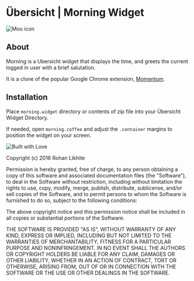 # Übersicht | Morning Widget

![Mou icon](http://i.imgur.com/aOrLdMk.png)

## About
Morning is a Ubersicht widget that displays the time, and greets the current logged in user with a brief salutation. 

It is a clone of the popular Google Chrome extension, [Momentum](http://momentumdash.com/). 



## Installation
Place `morning.widget` directory or contents of zip file into your Übersicht Widget Directory.

If needed, open `morning.coffee` and adjust the `.container` margins to position the widget on your screen. 

![Built with Love](http://forthebadge.com/images/badges/built-with-love.svg)

Copyright (c) 2016 Rohan Likhite

Permission is hereby granted, free of charge, to any person obtaining a copy of this software and associated documentation files (the "Software"), to deal in the Software without restriction, including without limitation the rights to use, copy, modify, merge, publish, distribute, sublicense, and/or sell copies of the Software, and to permit persons to whom the Software is furnished to do so, subject to the following conditions:

The above copyright notice and this permission notice shall be included in all copies or substantial portions of the Software.

THE SOFTWARE IS PROVIDED "AS IS", WITHOUT WARRANTY OF ANY KIND, EXPRESS OR IMPLIED, INCLUDING BUT NOT LIMITED TO THE WARRANTIES OF MERCHANTABILITY, FITNESS FOR A PARTICULAR PURPOSE AND NONINFRINGEMENT. IN NO EVENT SHALL THE AUTHORS OR COPYRIGHT HOLDERS BE LIABLE FOR ANY CLAIM, DAMAGES OR OTHER LIABILITY, WHETHER IN AN ACTION OF CONTRACT, TORT OR OTHERWISE, ARISING FROM, OUT OF OR IN CONNECTION WITH THE SOFTWARE OR THE USE OR OTHER DEALINGS IN THE SOFTWARE.
